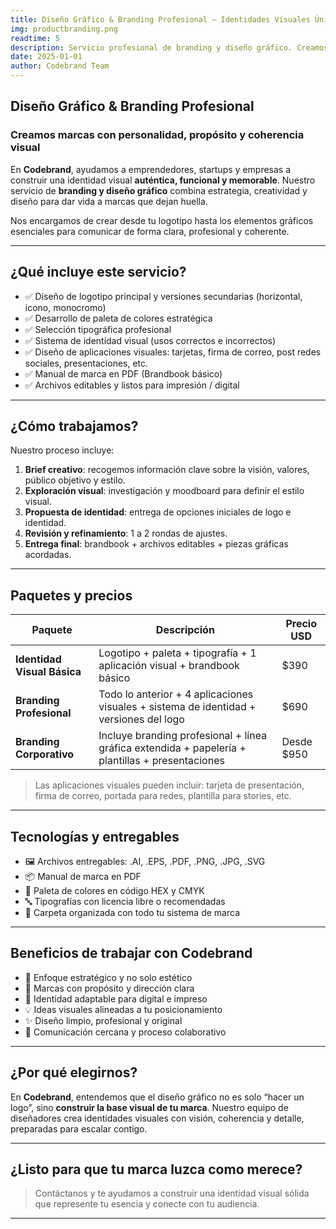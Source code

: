 ```yaml
---
title: Diseño Gráfico & Branding Profesional – Identidades Visuales Únicas y Memorables
img: productbranding.png
readtime: 5
description: Servicio profesional de branding y diseño gráfico. Creamos identidades visuales sólidas que conectan con tu audiencia - logotipo, paleta de colores, tipografía, aplicaciones y más.
date: 2025-01-01
author: Codebrand Team
---
```


## Diseño Gráfico & Branding Profesional

### Creamos marcas con personalidad, propósito y coherencia visual

En **Codebrand**, ayudamos a emprendedores, startups y empresas a construir una identidad visual **auténtica, funcional y memorable**. Nuestro servicio de **branding y diseño gráfico** combina estrategia, creatividad y diseño para dar vida a marcas que dejan huella.

Nos encargamos de crear desde tu logotipo hasta los elementos gráficos esenciales para comunicar de forma clara, profesional y coherente.

---

## ¿Qué incluye este servicio?

- ✅ Diseño de logotipo principal y versiones secundarias (horizontal, icono, monocromo)
- ✅ Desarrollo de paleta de colores estratégica
- ✅ Selección tipográfica profesional
- ✅ Sistema de identidad visual (usos correctos e incorrectos)
- ✅ Diseño de aplicaciones visuales: tarjetas, firma de correo, post redes sociales, presentaciones, etc.
- ✅ Manual de marca en PDF (Brandbook básico)
- ✅ Archivos editables y listos para impresión / digital

---

## ¿Cómo trabajamos?

Nuestro proceso incluye:

1. **Brief creativo**: recogemos información clave sobre la visión, valores, público objetivo y estilo.
2. **Exploración visual**: investigación y moodboard para definir el estilo visual.
3. **Propuesta de identidad**: entrega de opciones iniciales de logo e identidad.
4. **Revisión y refinamiento**: 1 a 2 rondas de ajustes.
5. **Entrega final**: brandbook + archivos editables + piezas gráficas acordadas.

---

## Paquetes y precios

| Paquete                         | Descripción                                                                                      | Precio USD |
|---------------------------------|--------------------------------------------------------------------------------------------------|------------|
| **Identidad Visual Básica**     | Logotipo + paleta + tipografía + 1 aplicación visual + brandbook básico                         | $390       |
| **Branding Profesional**        | Todo lo anterior + 4 aplicaciones visuales + sistema de identidad + versiones del logo          | $690       |
| **Branding Corporativo**        | Incluye branding profesional + línea gráfica extendida + papelería + plantillas + presentaciones | Desde $950 |

> Las aplicaciones visuales pueden incluir: tarjeta de presentación, firma de correo, portada para redes, plantilla para stories, etc.

---

## Tecnologías y entregables

- 🖼️ Archivos entregables: .AI, .EPS, .PDF, .PNG, .JPG, .SVG
- 📦 Manual de marca en PDF
- 🎨 Paleta de colores en código HEX y CMYK
- 🔤 Tipografías con licencia libre o recomendadas
- 📁 Carpeta organizada con todo tu sistema de marca

---

## Beneficios de trabajar con Codebrand

- 🧠 Enfoque estratégico y no solo estético
- 🎯 Marcas con propósito y dirección clara
- 📱 Identidad adaptable para digital e impreso
- 💡 Ideas visuales alineadas a tu posicionamiento
- ✨ Diseño limpio, profesional y original
- 🤝 Comunicación cercana y proceso colaborativo

---

## ¿Por qué elegirnos?

En **Codebrand**, entendemos que el diseño gráfico no es solo “hacer un logo”, sino **construir la base visual de tu marca**. Nuestro equipo de diseñadores crea identidades visuales con visión, coherencia y detalle, preparadas para escalar contigo.

---

## ¿Listo para que tu marca luzca como merece?

> Contáctanos y te ayudamos a construir una identidad visual sólida que represente tu esencia y conecte con tu audiencia.

---
